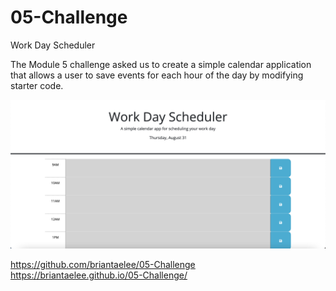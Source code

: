 # 05-Challenge
Work Day Scheduler

The Module 5 challenge asked us to create a simple calendar application that allows a user to save events for each hour of the day by modifying starter code. 

![Alt text](<assets/images/Screen Shot 2023-08-31 at 4.31.14 PM.png>)

https://github.com/briantaelee/05-Challenge
https://briantaelee.github.io/05-Challenge/